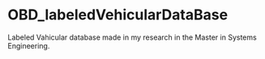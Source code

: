 # OBD_labeledVehicularDataBase
Labeled Vahicular database made in my research in the Master in Systems Engineering.
